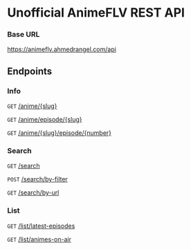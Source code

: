 # Unofficial AnimeFLV REST API

### Base URL
https://animeflv.ahmedrangel.com/api

## Endpoints
### Info
`GET` [/anime/{slug}](https://animeflv.ahmedrangel.com/#/Info/get_info)

`GET` [/anime/episode/{slug}](https://animeflv.ahmedrangel.com/#/Info/get_episode)

`GET` [/anime/{slug}/episode/{number}](https://animeflv.ahmedrangel.com/#/Info/get_episodeByAnimeSlugAndEpisodeNumber)


### Search
`GET` [/search](https://animeflv.ahmedrangel.com/#/Search/get_search)

`POST` [/search/by-filter](https://animeflv.ahmedrangel.com/#/Search/post_searchByFilter)

`GET` [/search/by-url](https://animeflv.ahmedrangel.com/#/Search/get_searchByUrl)

### List
`GET` [/list/latest-episodes](https://animeflv.ahmedrangel.com/#/List/get_latest)

`GET` [/list/animes-on-air](https://animeflv.ahmedrangel.com/#/List/get_onAir)
